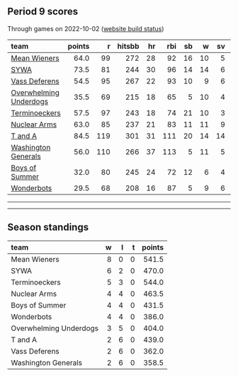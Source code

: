 

## Period 9 scores

Through games on 2022-10-02 ([website build status](https://github.com/brian-bot/pl-site/actions))


|team                                              | points|   r| hitsbb| hr| rbi| sb|  w| sv|  so|   era|  whip|
|:-------------------------------------------------|------:|---:|------:|--:|---:|--:|--:|--:|---:|-----:|-----:|
|[Mean Wieners](./meanwieners)                     |   64.0|  99|    272| 28|  92| 16| 10|  5| 157| 3.118| 1.092|
|[SYWA](./sywa)                                    |   73.5|  81|    244| 30|  96| 14| 14|  6| 188| 3.124| 1.004|
|[Vass Deferens](./vassdeferens)                   |   54.5|  95|    267| 22|  93| 10|  9|  6| 154| 3.031| 1.096|
|[Overwhelming Underdogs](./overwhelmingunderdogs) |   35.5|  69|    215| 18|  65|  5| 10|  4| 161| 2.734| 1.230|
|[Terminoeckers](./terminoeckers)                  |   57.5|  97|    243| 18|  74| 21| 10|  3| 170| 2.564| 1.036|
|[Nuclear Arms](./nucleararms)                     |   63.0|  85|    237| 21|  83| 11| 11|  9| 161| 2.189| 1.020|
|[T and A](./tanda)                                |   84.5| 119|    301| 31| 111| 20| 14| 14| 186| 3.615| 1.120|
|[Washington Generals](./washingtongenerals)       |   56.0| 110|    266| 37| 113|  5| 11|  5| 108| 4.566| 1.233|
|[Boys of Summer](./boysofsummer)                  |   32.0|  80|    245| 24|  72| 12|  6|  4| 157| 5.007| 1.318|
|[Wonderbots](./wonderbots)                        |   29.5|  68|    208| 16|  87|  5|  9|  6| 159| 4.370| 1.254|

* * *
* * *

## Season standings


|team                   |  w|  l|  t| points|
|:----------------------|--:|--:|--:|------:|
|Mean Wieners           |  8|  0|  0|  541.5|
|SYWA                   |  6|  2|  0|  470.0|
|Terminoeckers          |  5|  3|  0|  544.0|
|Nuclear Arms           |  4|  4|  0|  463.5|
|Boys of Summer         |  4|  4|  0|  431.5|
|Wonderbots             |  4|  4|  0|  386.0|
|Overwhelming Underdogs |  3|  5|  0|  404.0|
|T and A                |  2|  6|  0|  439.0|
|Vass Deferens          |  2|  6|  0|  362.0|
|Washington Generals    |  2|  6|  0|  358.5|


